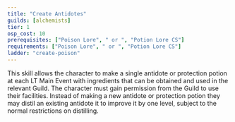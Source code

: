```yaml
---
title: "Create Antidotes"
guilds: [alchemists]
tier: 1
osp_cost: 10
prerequisites: ["Poison Lore", " or ", "Potion Lore CS"]
requirements: ["Poison Lore", " or ", "Potion Lore CS"]
ladder: "create-poison"
---
```

This skill allows the character to make a single antidote or protection potion at each LT Main Event with ingredients that can be obtained and used in the relevant Guild. The character must gain permission from the Guild to use their facilities. Instead of making a new antidote or protection potion they may distil an existing antidote it to improve it by one level, subject to the normal restrictions on distilling.